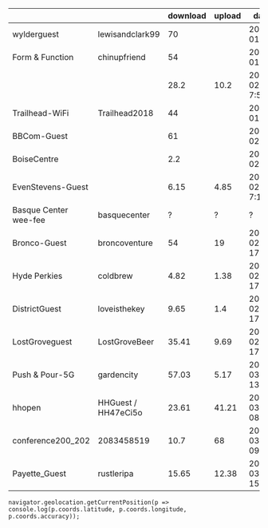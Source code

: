 |                       |                 | download  | upload  | date              | bars  | lat long accuracy
|-                      |-                |-          |-        |-                  |-      | -           
|wylderguest            |lewisandclark99  | 70        |         | 2018-01-11        | 4     |
|Form & Function        |chinupfriend     | 54        |         | 2018-01-19        | 4     |
|                       |                 | 28.2      | 10.2    | 2018-02-08 7:55   | 5     |
|Trailhead-WiFi         |Trailhead2018    | 44        |         | 2018-01-25        | 5     |
|BBCom-Guest            |                 | 61        |         | 2018-02-07        | 5     |
|BoiseCentre            |                 | 2.2       |         | 2018-02-08        | 5     |
|EvenStevens-Guest      |                 | 6.15      | 4.85    | 2018-02-08 7:14   | 5     |
|Basque Center wee-fee  | basquecenter    | ?         | ?       | ?                 | -     |
|Bronco-Guest           | broncoventure   | 54        | 19      | 2018-02-12 17:58  | 5     | 43.6137556 -116.20413329999997
| Hyde Perkies          | coldbrew        | 4.82      | 1.38    | 2018-02-17 17:00  |       | 43.629571399999996 -116.2034681 25
| DistrictGuest         | loveisthekey    | 9.65      | 1.4     | 2018-02-19 17:12  | 5 | 43.618379499999996 -116.20449499999998 22
| LostGroveguest        | LostGroveBeer   | 35.41     | 9.69    | 2018-02-20 17:52  | 5 | 43.608173 -116.2128949 34
| Push & Pour-5G        | gardencity      | 57.03     | 5.17    | 2018-03-13 13:30  | 5 | 43.6244887 -116.23645309999999 36
| hhopen                | HHGuest / HH47eCi5o | 23.61 | 41.21 | 2018-03-14 08:30 | ? | 43.6161884 -116.2035379 113
| conference200_202     | 2083458519      | 10.7      | 68      | 2018-03-22 09:04 | ? | 43.61507972279935 -116.20290723373047 65
| Payette_Guest         | rustleripa      | 15.65     | 12.38   | 2018-03-27 15:31 | ? | 43.6135394 -116.2152531 30



`navigator.geolocation.getCurrentPosition(p => console.log(p.coords.latitude, p.coords.longitude, p.coords.accuracy));`

